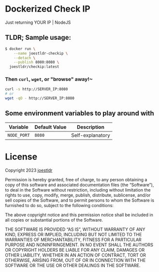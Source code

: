 # Dockerized Check IP

Just returning YOUR IP | NodeJS

## TLDR; Sample usage:

```bash
$ docker run \
    --name joestldr-checkip \
    --detach \
    --publish 8080:8080 \
  joestldr/checkip:latest
```

### Then `curl`, `wget`, or "browse" away!~

```bash
curl -s http://SERVER_IP:8080
# or
wget -qO - http://SERVER_IP:8080
```

## Some environment variables to play around with

| Variable | Default Value | Description |
| -------- | ------------- | ----------- |
| `NODE_PORT` | `8080` | Self-explanatory |

# License

Copyright 2023 [joestldr](https://joestldr.com)

Permission is hereby granted, free of charge, to any person obtaining a copy of this software and associated documentation files (the “Software”), to deal in the Software without restriction, including without limitation the rights to use, copy, modify, merge, publish, distribute, sublicense, and/or sell copies of the Software, and to permit persons to whom the Software is furnished to do so, subject to the following conditions:

The above copyright notice and this permission notice shall be included in all copies or substantial portions of the Software.

THE SOFTWARE IS PROVIDED “AS IS”, WITHOUT WARRANTY OF ANY KIND, EXPRESS OR IMPLIED, INCLUDING BUT NOT LIMITED TO THE WARRANTIES OF MERCHANTABILITY, FITNESS FOR A PARTICULAR PURPOSE AND NONINFRINGEMENT. IN NO EVENT SHALL THE AUTHORS OR COPYRIGHT HOLDERS BE LIABLE FOR ANY CLAIM, DAMAGES OR OTHER LIABILITY, WHETHER IN AN ACTION OF CONTRACT, TORT OR OTHERWISE, ARISING FROM, OUT OF OR IN CONNECTION WITH THE SOFTWARE OR THE USE OR OTHER DEALINGS IN THE SOFTWARE.
